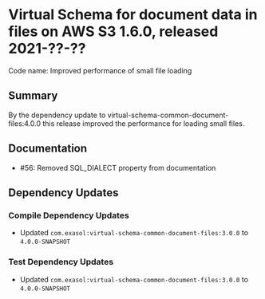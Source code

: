 # Virtual Schema for document data in files on AWS S3 1.6.0, released 2021-??-??

Code name: Improved performance of small file loading

## Summary

By the dependency update to virtual-schema-common-document-files:4.0.0 this release improved the performance for loading small files.

## Documentation

* #56: Removed SQL_DIALECT property from documentation

## Dependency Updates

### Compile Dependency Updates

* Updated `com.exasol:virtual-schema-common-document-files:3.0.0` to `4.0.0-SNAPSHOT`

### Test Dependency Updates

* Updated `com.exasol:virtual-schema-common-document-files:3.0.0` to `4.0.0-SNAPSHOT`
